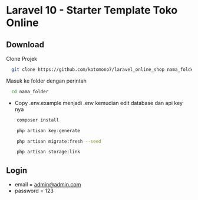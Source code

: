 # Laravel 10 - Starter Template Toko Online

<!-- ## Preview -->

<!-- ![preview img](/preview.png) -->

## Download

Clone Projek

```bash
  git clone https://github.com/kotomono7/laravel_online_shop nama_folder
```

Masuk ke folder dengan perintah

```bash
  cd nama_folder
```

- Copy .env.example menjadi .env kemudian edit database dan api key nya

```bash
    composer install
```

```bash
    php artisan key:generate
```

```bash
    php artisan migrate:fresh --seed
```

```bash
    php artisan storage:link
```

## Login

- email = <admin@admin.com>
- password = 123

